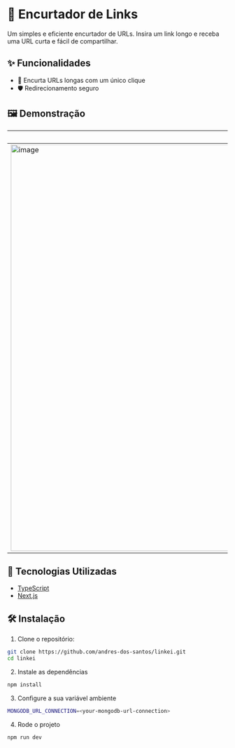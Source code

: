 # 🔗 Encurtador de Links

Um simples e eficiente encurtador de URLs. Insira um link longo e receba uma URL curta e fácil de compartilhar.

## ✨ Funcionalidades

- 🔗 Encurta URLs longas com um único clique
- 🛡 Redirecionamento seguro

## 🖼 Demonstração

| Desktop | Mobile |
|---------|----------|
| <img width="1920" height="927" alt="image" src="https://github.com/user-attachments/assets/7b9f9416-8276-4b49-a6f0-977a6ce5c9c7" /> | <img width="424" height="864" alt="image" src="https://github.com/user-attachments/assets/5d741565-e18a-461d-97e7-4d65f61602ac" /> |

## 🚀 Tecnologias Utilizadas

- [TypeScript](https://www.typescriptlang.org/)
- [Next.js](https://nextjs.org/)

## 🛠 Instalação

1. Clone o repositório:

```bash
git clone https://github.com/andres-dos-santos/linkei.git
cd linkei
```

2. Instale as dependências

```bash
npm install
```

3. Configure a sua variável ambiente

```bash
MONGODB_URL_CONNECTION=<your-mongodb-url-connection>
```

4. Rode o projeto

```bash
npm run dev
```

